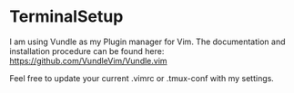 # TerminalSetup

I am using Vundle as my Plugin manager for Vim. 
The documentation and installation procedure can be found here:   https://github.com/VundleVim/Vundle.vim

Feel free to update your current .vimrc or .tmux-conf with my settings. 
